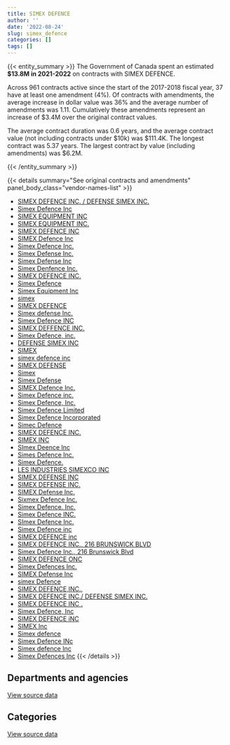 ```yaml
---
title: SIMEX DEFENCE
author: ''
date: '2022-08-24'
slug: simex_defence
categories: []
tags: []
---
```


<script src="/rmarkdown-libs/htmlwidgets/htmlwidgets.js"></script>
<link href="/rmarkdown-libs/datatables-css/datatables-crosstalk.css" rel="stylesheet" />
<script src="/rmarkdown-libs/datatables-binding/datatables.js"></script>
<script src="/rmarkdown-libs/jquery/jquery-3.6.0.min.js"></script>
<link href="/rmarkdown-libs/dt-core-bootstrap/css/dataTables.bootstrap.min.css" rel="stylesheet" />
<link href="/rmarkdown-libs/dt-core-bootstrap/css/dataTables.bootstrap.extra.css" rel="stylesheet" />
<script src="/rmarkdown-libs/dt-core-bootstrap/js/jquery.dataTables.min.js"></script>
<script src="/rmarkdown-libs/dt-core-bootstrap/js/dataTables.bootstrap.min.js"></script>
<link href="/rmarkdown-libs/crosstalk/css/crosstalk.min.css" rel="stylesheet" />
<script src="/rmarkdown-libs/crosstalk/js/crosstalk.min.js"></script>
<script src="/rmarkdown-libs/htmlwidgets/htmlwidgets.js"></script>
<link href="/rmarkdown-libs/datatables-css/datatables-crosstalk.css" rel="stylesheet" />
<script src="/rmarkdown-libs/datatables-binding/datatables.js"></script>
<script src="/rmarkdown-libs/jquery/jquery-3.6.0.min.js"></script>
<link href="/rmarkdown-libs/dt-core-bootstrap/css/dataTables.bootstrap.min.css" rel="stylesheet" />
<link href="/rmarkdown-libs/dt-core-bootstrap/css/dataTables.bootstrap.extra.css" rel="stylesheet" />
<script src="/rmarkdown-libs/dt-core-bootstrap/js/jquery.dataTables.min.js"></script>
<script src="/rmarkdown-libs/dt-core-bootstrap/js/dataTables.bootstrap.min.js"></script>
<link href="/rmarkdown-libs/crosstalk/css/crosstalk.min.css" rel="stylesheet" />
<script src="/rmarkdown-libs/crosstalk/js/crosstalk.min.js"></script>

{{< entity_summary >}}
The Government of Canada spent an estimated **\$13.8M in 2021-2022** on contracts with SIMEX DEFENCE.

Across 961 contracts active since the start of the 2017-2018 fiscal year, 37 have at least one amendment (4%). Of contracts with amendments, the average increase in dollar value was 36% and the average number of amendments was 1.11. Cumulatively these amendments represent an increase of \$3.4M over the original contract values.

The average contract duration was 0.6 years, and the average contract value (not including contracts under \$10k) was \$111.4K. The longest contract was 5.37 years. The largest contract by value (including amendments) was \$6.2M.

{{< /entity_summary >}}

{{< details summary="See original contracts and amendments" panel_body_class="vendor-names-list" >}}
- [SIMEX DEFENCE INC. / DEFENSE SIMEX INC.](https://search.open.canada.ca/en/ct/?sort=contract_value_f%20desc&page=1&search_text=%22SIMEX%20DEFENCE%20INC.%20%2f%20DEFENSE%20SIMEX%20INC.%22)
- [Simex Defence Inc](https://search.open.canada.ca/en/ct/?sort=contract_value_f%20desc&page=1&search_text=%22Simex%20Defence%20Inc%22)
- [SIMEX EQUIPMENT INC](https://search.open.canada.ca/en/ct/?sort=contract_value_f%20desc&page=1&search_text=%22SIMEX%20EQUIPMENT%20INC%22)
- [SIMEX EQUIPMENT INC.](https://search.open.canada.ca/en/ct/?sort=contract_value_f%20desc&page=1&search_text=%22SIMEX%20EQUIPMENT%20INC.%22)
- [SIMEX DEFENCE INC](https://search.open.canada.ca/en/ct/?sort=contract_value_f%20desc&page=1&search_text=%22SIMEX%20DEFENCE%20INC%22)
- [SIMEX Defence Inc](https://search.open.canada.ca/en/ct/?sort=contract_value_f%20desc&page=1&search_text=%22SIMEX%20Defence%20Inc%22)
- [Simex Defence Inc.](https://search.open.canada.ca/en/ct/?sort=contract_value_f%20desc&page=1&search_text=%22Simex%20Defence%20Inc.%22)
- [Simex Defense Inc.](https://search.open.canada.ca/en/ct/?sort=contract_value_f%20desc&page=1&search_text=%22Simex%20Defense%20Inc.%22)
- [Simex Defense Inc](https://search.open.canada.ca/en/ct/?sort=contract_value_f%20desc&page=1&search_text=%22Simex%20Defense%20Inc%22)
- [Simex Denfence Inc.](https://search.open.canada.ca/en/ct/?sort=contract_value_f%20desc&page=1&search_text=%22Simex%20Denfence%20Inc.%22)
- [SIMEX DEFENCE INC.](https://search.open.canada.ca/en/ct/?sort=contract_value_f%20desc&page=1&search_text=%22SIMEX%20DEFENCE%20INC.%22)
- [Simex Defence](https://search.open.canada.ca/en/ct/?sort=contract_value_f%20desc&page=1&search_text=%22Simex%20Defence%22)
- [Simex Equipment Inc](https://search.open.canada.ca/en/ct/?sort=contract_value_f%20desc&page=1&search_text=%22Simex%20Equipment%20Inc%22)
- [simex](https://search.open.canada.ca/en/ct/?sort=contract_value_f%20desc&page=1&search_text=%22simex%22)
- [SIMEX DEFENCE](https://search.open.canada.ca/en/ct/?sort=contract_value_f%20desc&page=1&search_text=%22SIMEX%20DEFENCE%22)
- [Simex defense Inc.](https://search.open.canada.ca/en/ct/?sort=contract_value_f%20desc&page=1&search_text=%22Simex%20defense%20Inc.%22)
- [Simex Defence INC](https://search.open.canada.ca/en/ct/?sort=contract_value_f%20desc&page=1&search_text=%22Simex%20Defence%20INC%22)
- [SIMEX DEFFENCE INC.](https://search.open.canada.ca/en/ct/?sort=contract_value_f%20desc&page=1&search_text=%22SIMEX%20DEFFENCE%20INC.%22)
- [Simex Defence, inc.](https://search.open.canada.ca/en/ct/?sort=contract_value_f%20desc&page=1&search_text=%22Simex%20Defence%2c%20inc.%22)
- [DEFENSE SIMEX INC](https://search.open.canada.ca/en/ct/?sort=contract_value_f%20desc&page=1&search_text=%22DEFENSE%20SIMEX%20INC%22)
- [SIMEX](https://search.open.canada.ca/en/ct/?sort=contract_value_f%20desc&page=1&search_text=%22SIMEX%22)
- [simex defence inc](https://search.open.canada.ca/en/ct/?sort=contract_value_f%20desc&page=1&search_text=%22simex%20defence%20inc%22)
- [SIMEX DEFENSE](https://search.open.canada.ca/en/ct/?sort=contract_value_f%20desc&page=1&search_text=%22SIMEX%20DEFENSE%22)
- [Simex](https://search.open.canada.ca/en/ct/?sort=contract_value_f%20desc&page=1&search_text=%22Simex%22)
- [Simex Defense](https://search.open.canada.ca/en/ct/?sort=contract_value_f%20desc&page=1&search_text=%22Simex%20Defense%22)
- [SIMEX Defence Inc.](https://search.open.canada.ca/en/ct/?sort=contract_value_f%20desc&page=1&search_text=%22SIMEX%20Defence%20Inc.%22)
- [Simex Defence inc.](https://search.open.canada.ca/en/ct/?sort=contract_value_f%20desc&page=1&search_text=%22Simex%20Defence%20inc.%22)
- [Simex Defence, Inc.](https://search.open.canada.ca/en/ct/?sort=contract_value_f%20desc&page=1&search_text=%22Simex%20Defence%2c%20Inc.%22)
- [Simex Defence Limited](https://search.open.canada.ca/en/ct/?sort=contract_value_f%20desc&page=1&search_text=%22Simex%20Defence%20Limited%22)
- [Simex Defence Incorporated](https://search.open.canada.ca/en/ct/?sort=contract_value_f%20desc&page=1&search_text=%22Simex%20Defence%20Incorporated%22)
- [Simec Defence](https://search.open.canada.ca/en/ct/?sort=contract_value_f%20desc&page=1&search_text=%22Simec%20Defence%22)
- [SIMEX DEFENCE INC.](https://search.open.canada.ca/en/ct/?sort=contract_value_f%20desc&page=1&search_text=%22SIMEX%20%20DEFENCE%20INC.%22)
- [SIMEX INC](https://search.open.canada.ca/en/ct/?sort=contract_value_f%20desc&page=1&search_text=%22SIMEX%20INC%22)
- [SImex Deence Inc](https://search.open.canada.ca/en/ct/?sort=contract_value_f%20desc&page=1&search_text=%22SImex%20Deence%20Inc%22)
- [Simes Defence Inc.](https://search.open.canada.ca/en/ct/?sort=contract_value_f%20desc&page=1&search_text=%22Simes%20Defence%20Inc.%22)
- [Simex Defence.](https://search.open.canada.ca/en/ct/?sort=contract_value_f%20desc&page=1&search_text=%22Simex%20Defence.%22)
- [LES INDUSTRIES SIMEXCO INC](https://search.open.canada.ca/en/ct/?sort=contract_value_f%20desc&page=1&search_text=%22LES%20INDUSTRIES%20SIMEXCO%20INC%22)
- [SIMEX DEFENSE INC](https://search.open.canada.ca/en/ct/?sort=contract_value_f%20desc&page=1&search_text=%22SIMEX%20DEFENSE%20INC%22)
- [SIMEX DEFENSE INC.](https://search.open.canada.ca/en/ct/?sort=contract_value_f%20desc&page=1&search_text=%22SIMEX%20DEFENSE%20INC.%22)
- [SIMEX Defense Inc.](https://search.open.canada.ca/en/ct/?sort=contract_value_f%20desc&page=1&search_text=%22SIMEX%20Defense%20Inc.%22)
- [Sixmex Defence Inc.](https://search.open.canada.ca/en/ct/?sort=contract_value_f%20desc&page=1&search_text=%22Sixmex%20Defence%20Inc.%22)
- [Simex Defence. Inc.](https://search.open.canada.ca/en/ct/?sort=contract_value_f%20desc&page=1&search_text=%22Simex%20Defence.%20Inc.%22)
- [Simex Defence INC.](https://search.open.canada.ca/en/ct/?sort=contract_value_f%20desc&page=1&search_text=%22Simex%20Defence%20INC.%22)
- [SImex Defence Inc.](https://search.open.canada.ca/en/ct/?sort=contract_value_f%20desc&page=1&search_text=%22SImex%20Defence%20Inc.%22)
- [Simex Defence inc](https://search.open.canada.ca/en/ct/?sort=contract_value_f%20desc&page=1&search_text=%22Simex%20Defence%20inc%22)
- [SIMEX DEFENCE inc](https://search.open.canada.ca/en/ct/?sort=contract_value_f%20desc&page=1&search_text=%22SIMEX%20DEFENCE%20inc%22)
- [SIMEX DEFENCE INC., 216 BRUNSWICK BLVD](https://search.open.canada.ca/en/ct/?sort=contract_value_f%20desc&page=1&search_text=%22SIMEX%20DEFENCE%20INC.%2c%20216%20BRUNSWICK%20BLVD%22)
- [Simex Defence Inc., 216 Brunswick Blvd](https://search.open.canada.ca/en/ct/?sort=contract_value_f%20desc&page=1&search_text=%22Simex%20Defence%20Inc.%2c%20216%20Brunswick%20Blvd%22)
- [SIMEX DEFENCE ONC](https://search.open.canada.ca/en/ct/?sort=contract_value_f%20desc&page=1&search_text=%22SIMEX%20DEFENCE%20ONC%22)
- [Simex Defences Inc.](https://search.open.canada.ca/en/ct/?sort=contract_value_f%20desc&page=1&search_text=%22Simex%20Defences%20Inc.%22)
- [SIMEX Defense Inc](https://search.open.canada.ca/en/ct/?sort=contract_value_f%20desc&page=1&search_text=%22SIMEX%20Defense%20Inc%22)
- [simex Defence](https://search.open.canada.ca/en/ct/?sort=contract_value_f%20desc&page=1&search_text=%22simex%20Defence%22)
- [SIMEX DEFENCE,INC.,](https://search.open.canada.ca/en/ct/?sort=contract_value_f%20desc&page=1&search_text=%22SIMEX%20DEFENCE%2cINC.%2c%22)
- [SIMEX DEFENCE INC./ DEFENSE SIMEX INC.](https://search.open.canada.ca/en/ct/?sort=contract_value_f%20desc&page=1&search_text=%22SIMEX%20DEFENCE%20INC.%2f%20DEFENSE%20SIMEX%20INC.%22)
- [SIMEX DEFENCE INC .](https://search.open.canada.ca/en/ct/?sort=contract_value_f%20desc&page=1&search_text=%22SIMEX%20DEFENCE%20INC%20.%22)
- [Simex Defence, Inc](https://search.open.canada.ca/en/ct/?sort=contract_value_f%20desc&page=1&search_text=%22Simex%20Defence%2c%20Inc%22)
- [SIMEX DEFENCE iNC](https://search.open.canada.ca/en/ct/?sort=contract_value_f%20desc&page=1&search_text=%22SIMEX%20DEFENCE%20iNC%22)
- [SIMEX Inc](https://search.open.canada.ca/en/ct/?sort=contract_value_f%20desc&page=1&search_text=%22SIMEX%20Inc%22)
- [Simex defence](https://search.open.canada.ca/en/ct/?sort=contract_value_f%20desc&page=1&search_text=%22Simex%20defence%22)
- [Simex Defence INc](https://search.open.canada.ca/en/ct/?sort=contract_value_f%20desc&page=1&search_text=%22Simex%20Defence%20INc%22)
- [Simex defence Inc](https://search.open.canada.ca/en/ct/?sort=contract_value_f%20desc&page=1&search_text=%22Simex%20defence%20Inc%22)
- [Simex Defences Inc](https://search.open.canada.ca/en/ct/?sort=contract_value_f%20desc&page=1&search_text=%22Simex%20Defences%20Inc%22)
{{< /details >}}

## Departments and agencies

<div id="htmlwidget-1" style="width:100%;height:auto;" class="datatables html-widget"></div>
<script type="application/json" data-for="htmlwidget-1">{"x":{"style":"bootstrap","filter":"none","vertical":false,"data":[["<a href=\"/departments/csc-scc/\">Correctional Service of Canada<\/a>","<a href=\"/departments/csps-efpc/\">Canada School of Public Service<\/a>","<a href=\"/departments/dfo-mpo/\">Fisheries and Oceans Canada<\/a>","<a href=\"/departments/dnd-mdn/\">National Defence<\/a>","<a href=\"/departments/ec/\">Environment and Climate Change Canada<\/a>","<a href=\"/departments/nrc-cnrc/\">National Research Council Canada<\/a>","<a href=\"/departments/nrcan-rncan/\">Natural Resources Canada<\/a>","<a href=\"/departments/pch/\">Canadian Heritage<\/a>","<a href=\"/departments/pwgsc-tpsgc/\">Public Services and Procurement Canada<\/a>","<a href=\"/departments/rcmp-grc/\">Royal Canadian Mounted Police<\/a>","<a href=\"/departments/tc/\">Transport Canada<\/a>","<a href=\"/departments/tsb-bst/\">Transportation Safety Board of Canada<\/a>"],[null,null,190041.31,21023934.64,36555.5,43957,102265.99,21932.93,14156.64,61377.87,206146.16,null],[11436.56,36164.43,412773.39,15225391.79,null,21447.4,null,null,null,46920.79,527332.21,null],[11436.56,null,null,9668251.22,null,null,null,null,24024.08,null,153011.59,38514.92],[null,null,null,13418278.79,null,null,null,null,null,12232.2,376286.89,null]],"container":"<table class=\"table table-striped table-hover row-border order-column display\">\n  <thead>\n    <tr>\n      <th>Department<\/th>\n      <th>2018-2019<\/th>\n      <th>2019-2020<\/th>\n      <th>2020-2021<\/th>\n      <th>2021-2022<\/th>\n    <\/tr>\n  <\/thead>\n<\/table>","options":{"order":[[4,"desc"]],"pageLength":10,"autoWidth":true,"columnDefs":[{"targets":1,"render":"function(data, type, row, meta) {\n    return type !== 'display' ? data : DTWidget.formatCurrency(data, \"$\", 2, 3, \",\", \".\", true, null);\n  }"},{"targets":2,"render":"function(data, type, row, meta) {\n    return type !== 'display' ? data : DTWidget.formatCurrency(data, \"$\", 2, 3, \",\", \".\", true, null);\n  }"},{"targets":3,"render":"function(data, type, row, meta) {\n    return type !== 'display' ? data : DTWidget.formatCurrency(data, \"$\", 2, 3, \",\", \".\", true, null);\n  }"},{"targets":4,"render":"function(data, type, row, meta) {\n    return type !== 'display' ? data : DTWidget.formatCurrency(data, \"$\", 2, 3, \",\", \".\", true, null);\n  }"},{"width":"16%","targets":[1,2,3,4]},{"className":"dt-right","targets":[1,2,3,4]}],"orderClasses":false}},"evals":["options.columnDefs.0.render","options.columnDefs.1.render","options.columnDefs.2.render","options.columnDefs.3.render"],"jsHooks":[]}</script>
<p class="text-right">
<a href="https://github.com/GoC-Spending/contracts-data/tree/main/data/out/vendors/simex_defence/summary_by_fiscal_year_by_department.csv" class="source-data-link btn btn-link">View source data</a>
</p>

## Categories

<div id="htmlwidget-2" style="width:100%;height:auto;" class="datatables html-widget"></div>
<script type="application/json" data-for="htmlwidget-2">{"x":{"style":"bootstrap","filter":"none","vertical":false,"data":[["<a href=\"/categories/1_facilities_and_construction/\">Facilities and construction<\/a>","<a href=\"/categories/10_office_management/\">Office management<\/a>","<a href=\"/categories/11_defence/\">Defence<\/a>","<a href=\"/categories/3_information_technology/\">Information technology<\/a>","<a href=\"/categories/5_transportation_and_logistics/\">Transportation and logistics<\/a>","<a href=\"/categories/6_industrial_products_and_services/\">Industrial products and services<\/a>"],[929453.83,null,10419174.59,102265.99,457565.34,9791908.28],[677656.58,5435.35,6239467.32,36164.43,886029.85,8436713.04],[879111.93,14131.9,4456213.56,38514.92,153011.59,4354254.46],[2153633.69,null,6706756.86,null,388519.09,4557888.24]],"container":"<table class=\"table table-striped table-hover row-border order-column display\">\n  <thead>\n    <tr>\n      <th>Category<\/th>\n      <th>2018-2019<\/th>\n      <th>2019-2020<\/th>\n      <th>2020-2021<\/th>\n      <th>2021-2022<\/th>\n    <\/tr>\n  <\/thead>\n<\/table>","options":{"order":[[4,"desc"]],"dom":"t","pageLength":30,"autoWidth":true,"columnDefs":[{"targets":1,"render":"function(data, type, row, meta) {\n    return type !== 'display' ? data : DTWidget.formatCurrency(data, \"$\", 2, 3, \",\", \".\", true, null);\n  }"},{"targets":2,"render":"function(data, type, row, meta) {\n    return type !== 'display' ? data : DTWidget.formatCurrency(data, \"$\", 2, 3, \",\", \".\", true, null);\n  }"},{"targets":3,"render":"function(data, type, row, meta) {\n    return type !== 'display' ? data : DTWidget.formatCurrency(data, \"$\", 2, 3, \",\", \".\", true, null);\n  }"},{"targets":4,"render":"function(data, type, row, meta) {\n    return type !== 'display' ? data : DTWidget.formatCurrency(data, \"$\", 2, 3, \",\", \".\", true, null);\n  }"},{"width":"16%","targets":[1,2,3,4]},{"className":"dt-right","targets":[1,2,3,4]}],"orderClasses":false,"lengthMenu":[10,25,30,50,100]}},"evals":["options.columnDefs.0.render","options.columnDefs.1.render","options.columnDefs.2.render","options.columnDefs.3.render"],"jsHooks":[]}</script>
<p class="text-right">
<a href="https://github.com/GoC-Spending/contracts-data/tree/main/data/out/vendors/simex_defence/summary_by_fiscal_year_by_category.csv" class="source-data-link btn btn-link">View source data</a>
</p>

